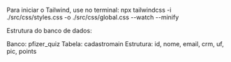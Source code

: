 Para iniciar o Tailwind, use no terminal:
npx tailwindcss -i ./src/css/styles.css -o ./src/css/global.css --watch --minify

Estrutura do banco de dados:

Banco: pfizer_quiz
Tabela: cadastromain
Estrutura: id, nome, email, crm, uf, pic, points